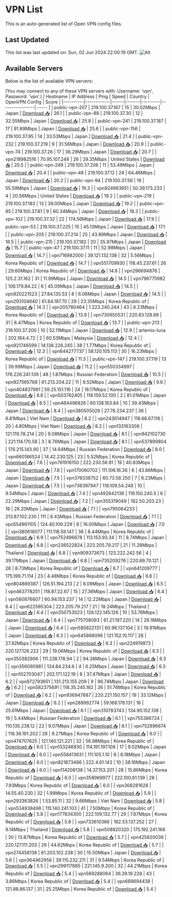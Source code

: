 # VPN List

This is an auto-generated list of Open VPN config files.

## Last Updated

This list was last updated on: Sun, 02 Jun 2024 22:00:19 GMT.
![Alt](https://repobeats.axiom.co/api/embed/186b98318ef1479477931607c1ad7d823f12451f.svg "Repobeats analytics image")

## Available Servers

Below is the list of available VPN servers:

(You may connect to any of these VPN servers with: Username: 'vpn', Password: 'vpn'.)
| Hostname | IP Address | Ping | Speed | Country | OpenVPN Config | Score |
|----------|------------|------|-------|---------|----------------| ----- |
| public-vpn-207 | 219.100.37.167 | 15 | 30.02Mbps | Japan | [Download 📥](./configs/server_0_JP.ovpn) | 26.1 |
| public-vpn-88 | 219.100.37.30 | 12 | 32.55Mbps | Japan | [Download 📥](./configs/server_1_JP.ovpn) | 25.8 |
| public-vpn-241 | 219.100.37.187 | 17 | 91.89Mbps | Japan | [Download 📥](./configs/server_2_JP.ovpn) | 25.6 |
| public-vpn-156 | 219.100.37.95 | 14 | 33.53Mbps | Japan | [Download 📥](./configs/server_3_JP.ovpn) | 21.4 |
| public-vpn-232 | 219.100.37.219 | 9 | 31.56Mbps | Japan | [Download 📥](./configs/server_4_JP.ovpn) | 20.9 |
| public-vpn-74 | 219.100.37.26 | 17 | 36.29Mbps | Japan | [Download 📥](./configs/server_5_JP.ovpn) | 20.7 |
| vpn218982516 | 70.95.107.248 | 26 | 29.35Mbps | United States | [Download 📥](./configs/server_6_US.ovpn) | 20.5 |
| public-vpn-249 | 219.100.37.206 | 11 | 53.49Mbps | Japan | [Download 📥](./configs/server_7_JP.ovpn) | 20.4 |
| public-vpn-48 | 219.100.37.12 | 24 | 64.46Mbps | Japan | [Download 📥](./configs/server_8_JP.ovpn) | 20.2 |
| public-vpn-94 | 219.100.37.56 | 18 | 55.59Mbps | Japan | [Download 📥](./configs/server_9_JP.ovpn) | 19.3 |
| vpn924983651 | 50.39.173.233 | 4 | 20.56Mbps | United States | [Download 📥](./configs/server_10_US.ovpn) | 19.2 |
| public-vpn-219 | 219.100.37.183 | 13 | 39.00Mbps | Japan | [Download 📥](./configs/server_11_JP.ovpn) | 19.2 |
| public-vpn-85 | 219.100.37.81 | 9 | 60.34Mbps | Japan | [Download 📥](./configs/server_12_JP.ovpn) | 18.3 |
| public-vpn-102 | 219.100.37.32 | 22 | 174.56Mbps | Japan | [Download 📥](./configs/server_13_JP.ovpn) | 17.9 |
| public-vpn-53 | 219.100.37.225 | 15 | 45.13Mbps | Japan | [Download 📥](./configs/server_14_JP.ovpn) | 17.1 |
| public-vpn-205 | 219.100.37.214 | 25 | 43.89Mbps | Japan | [Download 📥](./configs/server_15_JP.ovpn) | 16.5 |
| public-vpn-215 | 219.100.37.182 | 20 | 35.97Mbps | Japan | [Download 📥](./configs/server_16_JP.ovpn) | 15.7 |
| public-vpn-47 | 219.100.37.11 | 11 | 52.98Mbps | Japan | [Download 📥](./configs/server_17_JP.ovpn) | 14.7 |
| vpn716982000 | 39.121.132.138 | 32 | 5.56Mbps | Korea Republic of | [Download 📥](./configs/server_18_KR.ovpn) | 14.7 |
| vpn551709930 | 118.45.237.61 | 26 | 29.60Mbps | Korea Republic of | [Download 📥](./configs/server_19_KR.ovpn) | 14.6 |
| vpn296694876 | 125.2.31.162 | 31 | 11.99Mbps | Japan | [Download 📥](./configs/server_20_JP.ovpn) | 14.5 |
| vpn796775982 | 106.179.84.22 | 6 | 45.09Mbps | Japan | [Download 📥](./configs/server_21_JP.ovpn) | 14.5 |
| vpn920221523 | 27.84.135.53 | 8 | 6.06Mbps | Japan | [Download 📥](./configs/server_22_JP.ovpn) | 14.5 |
| vpn293104640 | 61.84.197.70 | 29 | 23.35Mbps | Korea Republic of | [Download 📥](./configs/server_23_KR.ovpn) | 14.3 |
| vpn205780464 | 1.223.240.244 | 43 | 8.23Mbps | Korea Republic of | [Download 📥](./configs/server_24_KR.ovpn) | 13.9 |
| vpn730650531 | 220.83.128.89 | 31 | 8.47Mbps | Korea Republic of | [Download 📥](./configs/server_25_KR.ovpn) | 13.7 |
| public-vpn-213 | 219.100.37.200 | 10 | 52.11Mbps | Japan | [Download 📥](./configs/server_26_JP.ovpn) | 12.9 |
| artemis-luna | 202.184.4.72 | 2 | 60.53Mbps | Malaysia | [Download 📥](./configs/server_27_MY.ovpn) | 12.4 |
| vpn921746599 | 14.138.226.245 | 38 | 1.77Mbps | Korea Republic of | [Download 📥](./configs/server_28_KR.ovpn) | 12.3 |
| vpn644277737 | 58.120.105.113 | 30 | 16.23Mbps | Korea Republic of | [Download 📥](./configs/server_29_KR.ovpn) | 11.3 |
| public-vpn-147 | 219.100.37.119 | 13 | 39.99Mbps | Japan | [Download 📥](./configs/server_30_JP.ovpn) | 11.2 |
| vpn550334997 | 176.226.241.139 | 48 | 1.87Mbps | Russian Federation | [Download 📥](./configs/server_31_RU.ovpn) | 10.5 |
| vpn927565768 | 61.213.204.22 | 11 | 9.52Mbps | Japan | [Download 📥](./configs/server_32_JP.ovpn) | 9.6 |
| vpn404837981 | 59.25.151.116 | 24 | 18.17Mbps | Korea Republic of | [Download 📥](./configs/server_33_KR.ovpn) | 8.6 |
| vpn503762405 | 118.159.52.100 | 2 | 81.01Mbps | Japan | [Download 📥](./configs/server_34_JP.ovpn) | 8.5 |
| vpn464496826 | 60.138.163.84 | 10 | 39.43Mbps | Japan | [Download 📥](./configs/server_35_JP.ovpn) | 8.4 |
| vpn380505029 | 27.76.234.237 | 36 | 6.81Mbps | Viet Nam | [Download 📥](./configs/server_36_VN.ovpn) | 8.2 |
| vpn243614947 | 118.68.67.116 | 20 | 4.80Mbps | Viet Nam | [Download 📥](./configs/server_37_VN.ovpn) | 8.2 |
| vpn133163308 | 121.119.78.214 | 20 | 9.08Mbps | Japan | [Download 📥](./configs/server_38_JP.ovpn) | 8.1 |
| vpn942102730 | 221.114.170.58 | 3 | 8.76Mbps | Japan | [Download 📥](./configs/server_39_JP.ovpn) | 8.1 |
| vpn537899804 | 176.215.143.90 | 37 | 14.64Mbps | Russian Federation | [Download 📥](./configs/server_40_RU.ovpn) | 8.0 |
| vpn660186524 | 14.42.230.125 | 23 | 5.52Mbps | Korea Republic of | [Download 📥](./configs/server_41_KR.ovpn) | 7.8 |
| vpn781916150 | 222.230.56.91 | 19 | 40.83Mbps | Japan | [Download 📥](./configs/server_42_JP.ovpn) | 7.8 |
| vpn170060702 | 111.106.16.26 | 6 | 43.86Mbps | Japan | [Download 📥](./configs/server_43_JP.ovpn) | 7.5 |
| vpn376338752 | 60.73.58.250 | 7 | 6.23Mbps | Japan | [Download 📥](./configs/server_44_JP.ovpn) | 7.5 |
| vpn736397947 | 118.109.54.248 | 10 | 9.54Mbps | Japan | [Download 📥](./configs/server_45_JP.ovpn) | 7.4 |
| vpn492642136 | 119.150.240.5 | 6 | 22.29Mbps | Japan | [Download 📥](./configs/server_46_JP.ovpn) | 7.2 |
| vpn355319049 | 182.50.203.23 | 18 | 26.20Mbps | Japan | [Download 📥](./configs/server_47_JP.ovpn) | 7.1 |
| vpn795064233 | 213.87.102.230 | 111 | 8.43Mbps | Russian Federation | [Download 📥](./configs/server_48_RU.ovpn) | 7.1 |
| vpn554961105 | 124.40.109.229 | 8 | 16.00Mbps | Japan | [Download 📥](./configs/server_49_JP.ovpn) | 7.0 |
| vpn380616077 | 111.118.59.147 | 38 | 8.44Mbps | Korea Republic of | [Download 📥](./configs/server_50_KR.ovpn) | 6.9 |
| vpn752496678 | 113.153.93.34 | 11 | 8.74Mbps | Japan | [Download 📥](./configs/server_51_JP.ovpn) | 6.8 |
| vpn236522824 | 223.205.79.217 | 21 | 11.28Mbps | Thailand | [Download 📥](./configs/server_52_TH.ovpn) | 6.8 |
| vpn909373673 | 123.222.242.56 | 4 | 39.17Mbps | Japan | [Download 📥](./configs/server_53_JP.ovpn) | 6.8 |
| vpn735209276 | 220.89.70.121 | 26 | 8.73Mbps | Korea Republic of | [Download 📥](./configs/server_54_KR.ovpn) | 6.7 |
| vpn641209777 | 175.199.71.114 | 23 | 4.48Mbps | Korea Republic of | [Download 📥](./configs/server_55_KR.ovpn) | 6.6 |
| vpn804869387 | 126.51.194.213 | 2 | 8.09Mbps | Japan | [Download 📥](./configs/server_56_JP.ovpn) | 6.5 |
| vpn463778251 | 118.87.22.67 | 15 | 27.36Mbps | Japan | [Download 📥](./configs/server_57_JP.ovpn) | 6.4 |
| vpn560876607 | 60.94.153.237 | 14 | 12.22Mbps | Japan | [Download 📥](./configs/server_58_JP.ovpn) | 6.4 |
| vpn622595304 | 223.205.79.217 | 21 | 19.24Mbps | Thailand | [Download 📥](./configs/server_59_TH.ovpn) | 6.4 |
| vpn350753023 | 126.122.145.126 | 10 | 53.76Mbps | Japan | [Download 📥](./configs/server_60_JP.ovpn) | 6.4 |
| vpn775708093 | 61.21.197.220 | 14 | 26.18Mbps | Japan | [Download 📥](./configs/server_61_JP.ovpn) | 6.4 |
| vpn585822131 | 60.96.137.104 | 3 | 19.91Mbps | Japan | [Download 📥](./configs/server_62_JP.ovpn) | 6.3 |
| vpn645668096 | 121.152.10.117 | 28 | 27.92Mbps | Korea Republic of | [Download 📥](./configs/server_63_KR.ovpn) | 6.3 |
| vpn224919873 | 220.127.126.222 | 29 | 19.06Mbps | Korea Republic of | [Download 📥](./configs/server_64_KR.ovpn) | 6.3 |
| vpn350382906 | 111.238.178.94 | 2 | 94.38Mbps | Japan | [Download 📥](./configs/server_65_JP.ovpn) | 6.3 |
| vpn356090981 | 124.84.234.6 | 4 | 6.25Mbps | Japan | [Download 📥](./configs/server_66_JP.ovpn) | 6.3 |
| vpn102703047 | 202.171.122.19 | 8 | 37.47Mbps | Japan | [Download 📥](./configs/server_67_JP.ovpn) | 6.2 |
| vpn972793651 | 131.213.155.209 | 9 | 96.74Mbps | Japan | [Download 📥](./configs/server_68_JP.ovpn) | 6.2 |
| vpn582375691 | 118.35.245.182 | 26 | 51.76Mbps | Korea Republic of | [Download 📥](./configs/server_69_KR.ovpn) | 6.2 |
| vpn936947887 | 220.221.150.157 | 19 | 33.12Mbps | Japan | [Download 📥](./configs/server_70_JP.ovpn) | 6.2 |
| vpn288992774 | 59.168.176.131 | 16 | 25.61Mbps | Japan | [Download 📥](./configs/server_71_JP.ovpn) | 6.1 |
| vpn310783743 | 134.90.152.136 | 19 | 5.44Mbps | Russian Federation | [Download 📥](./configs/server_72_RU.ovpn) | 6.1 |
| vpn755386724 | 110.135.238.12 | 22 | 9.07Mbps | Japan | [Download 📥](./configs/server_73_JP.ovpn) | 6.1 |
| vpn752896674 | 118.36.191.202 | 28 | 9.27Mbps | Korea Republic of | [Download 📥](./configs/server_74_KR.ovpn) | 6.0 |
| vpn474707625 | 121.140.121.221 | 32 | 56.98Mbps | Korea Republic of | [Download 📥](./configs/server_75_KR.ovpn) | 6.0 |
| vpn133246930 | 114.191.197.108 | 17 | 9.02Mbps | Japan | [Download 📥](./configs/server_76_JP.ovpn) | 6.0 |
| vpn558413631 | 111.105.1.10 | 8 | 6.18Mbps | Japan | [Download 📥](./configs/server_77_JP.ovpn) | 6.0 |
| vpn821873466 | 222.4.61.143 | 10 | 38.16Mbps | Japan | [Download 📥](./configs/server_78_JP.ovpn) | 6.0 |
| vpn114208138 | 14.37.153.201 | 28 | 15.86Mbps | Korea Republic of | [Download 📥](./configs/server_79_KR.ovpn) | 6.0 |
| vpn358969977 | 222.100.81.139 | 28 | 7.93Mbps | Korea Republic of | [Download 📥](./configs/server_80_KR.ovpn) | 6.0 |
| vpn368281628 | 14.55.40.230 | 32 | 1.99Mbps | Korea Republic of | [Download 📥](./configs/server_81_KR.ovpn) | 5.9 |
| vpn293363826 | 1.53.85.11 | 32 | 9.66Mbps | Viet Nam | [Download 📥](./configs/server_82_VN.ovpn) | 5.8 |
| vpn534938498 | 115.140.241.103 | 41 | 7.50Mbps | Korea Republic of | [Download 📥](./configs/server_83_KR.ovpn) | 5.8 |
| vpn177834300 | 222.109.132.77 | 29 | 7.67Mbps | Korea Republic of | [Download 📥](./configs/server_84_KR.ovpn) | 5.8 |
| vpn733610366 | 182.53.137.252 | 27 | 9.14Mbps | Thailand | [Download 📥](./configs/server_85_TH.ovpn) | 5.8 |
| vpn508820320 | 175.192.241.166 | 30 | 13.87Mbps | Korea Republic of | [Download 📥](./configs/server_86_KR.ovpn) | 5.7 |
| vpn425820039 | 220.127.111.203 | 29 | 44.62Mbps | Korea Republic of | [Download 📥](./configs/server_87_KR.ovpn) | 5.7 |
| vpn274458138 | 61.203.102.238 | 30 | 15.50Mbps | Japan | [Download 📥](./configs/server_88_JP.ovpn) | 5.6 |
| vpn364462958 | 39.115.232.211 | 31 | 9.54Mbps | Korea Republic of | [Download 📥](./configs/server_89_KR.ovpn) | 5.5 |
| vpn299117885 | 221.145.9.200 | 32 | 44.21Mbps | Korea Republic of | [Download 📥](./configs/server_90_KR.ovpn) | 5.4 |
| vpn569288064 | 36.39.19.228 | 43 | 3.86Mbps | Korea Republic of | [Download 📥](./configs/server_91_KR.ovpn) | 5.4 |
| vpn689694438 | 121.88.86.137 | 31 | 25.25Mbps | Korea Republic of | [Download 📥](./configs/server_92_KR.ovpn) | 5.4 |
